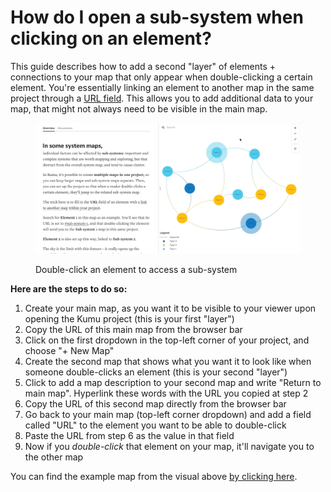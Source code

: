 # How do I open a sub-system when clicking on an element?

This guide describes how to add a second "layer" of elements + connections to your map that only appear when double-clicking a certain element. You're essentially linking an element to another map in the same project through a [URL field](../guides/fields.md#url). This allows you to add additional data to your map, that might not always need to be visible in the main map.&#x20;

<figure><img src="../.gitbook/assets/Sub system.gif" alt=""><figcaption><p>Double-click an element to access a sub-system</p></figcaption></figure>

**Here are the steps to do so:**&#x20;

1. Create your main map, as you want it to be visible to your viewer upon opening the Kumu project (this is your first "layer")
2. Copy the URL of this main map from the browser bar
3. Click on the first dropdown in the top-left corner of your project, and choose "+ New Map"
4. Create the second map that shows what you want it to look like when someone double-clicks an element (this is your second "layer")
5. Click to add a map description to your second map and write "Return to main map". Hyperlink these words with the URL you copied at step 2
6. Copy the URL of this second map directly from the browser bar
7. Go back to your main map (top-left corner dropdown) and add a field called "URL" to the element you want to be able to double-click
8. Paste the URL from step 6 as the value in that field
9. Now if you _double-click_ that element on your map, it'll navigate you to the other map

You can find the example map from the visual above [by clicking here](https://kumu.io/AlexVipond/sub-system-demo).
